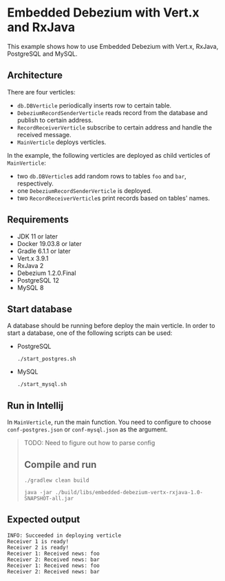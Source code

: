 # Embedded Debezium with Vert.x and RxJava

This example shows how to use Embedded Debezium with Vert.x, RxJava, PostgreSQL and MySQL. 

## Architecture
There are four verticles:
- `db.DBVerticle` periodically inserts row to certain table.
- `DebeziumRecordSenderVerticle` reads record from the database and publish to certain address.
- `RecordReceiverVerticle` subscribe to certain address and handle the received message.
- `MainVerticle` deploys verticles.

In the example, the following verticles are deployed as child verticles of `MainVerticle`:  
- two `db.DBVerticle`s add random rows to tables `foo` and `bar`, respectively.  
- one `DebeziumRecordSenderVerticle` is deployed.
- two `RecordReceiverVerticle`s print records based on tables' names. 

## Requirements
- JDK 11 or later
- Docker 19.03.8 or later
- Gradle 6.1.1 or later
- Vert.x 3.9.1
- RxJava 2
- Debezium 1.2.0.Final
- PostgreSQL 12
- MySQL 8

## Start database
A database should be running before deploy the main verticle. In order to start a database, 
one of the following scripts can be used:
- PostgreSQL
  ```shell script
  ./start_postgres.sh  
  ```
- MySQL  
  ```shell script
  ./start_mysql.sh  
  ```

## Run in Intellij
In `MainVerticle`, run the main function. You need to configure to choose `conf-postgres.json` or 
`conf-mysql.json` as the argument. 


> TODO: Need to figure out how to parse config
> ## Compile and run
> ```shell script
> ./gradlew clean build
> ```
> ```shell script
> java -jar ./build/libs/embedded-debezium-vertx-rxjava-1.0-SNAPSHOT-all.jar
> ```

## Expected output
```shell script
INFO: Succeeded in deploying verticle
Receiver 1 is ready!
Receiver 2 is ready!
Receiver 1: Received news: foo
Receiver 2: Received news: bar
Receiver 1: Received news: foo
Receiver 2: Received news: bar
```